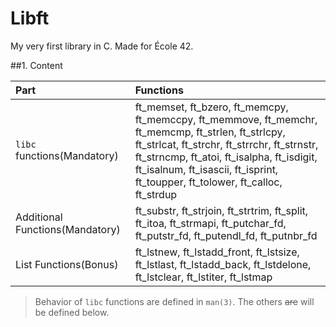 # Libft

My very first library in C. Made for École 42.

##1. Content

| Part | Functions |
| :--- | :--- |
| `libc` functions(Mandatory) |ft_memset, ft_bzero, ft_memcpy, ft_memccpy, ft_memmove, ft_memchr, ft_memcmp, ft_strlen, ft_strlcpy, ft_strlcat, ft_strchr, ft_strrchr, ft_strnstr, ft_strncmp, ft_atoi, ft_isalpha, ft_isdigit, ft_isalnum, ft_isascii, ft_isprint, ft_toupper, ft_tolower, ft_calloc, ft_strdup |
| Additional Functions(Mandatory) | ft_substr,  ft_strjoin,  ft_strtrim,  ft_split,  ft_itoa,  ft_strmapi,  ft_putchar_fd,  ft_putstr_fd,  ft_putendl_fd,  ft_putnbr_fd |
| List Functions(Bonus) | ft_lstnew,  ft_lstadd_front,  ft_lstsize,  ft_lstlast,  ft_lstadd_back,  ft_lstdelone,  ft_lstclear,  ft_lstiter,  ft_lstmap |

> Behavior of `libc` functions are defined in `man(3)`. The others ~~are~~ will be defined below.
